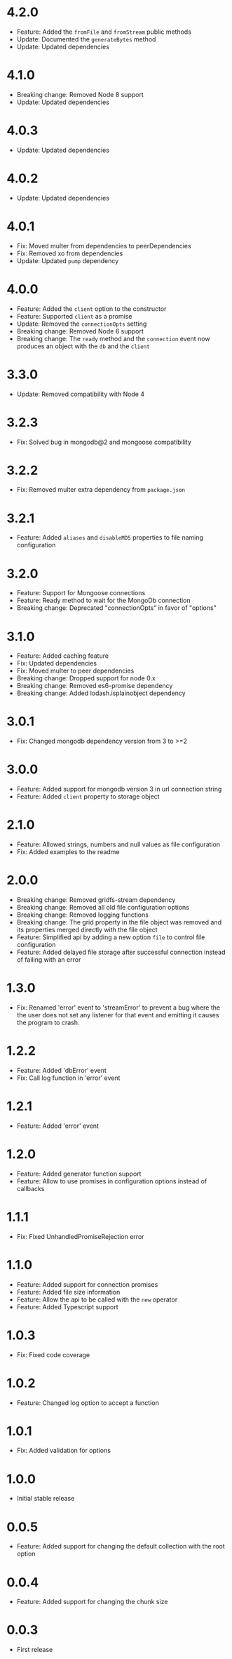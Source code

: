 # 4.2.0

  * Feature: Added the `fromFile` and `fromStream` public methods
  * Update: Documented the `generateBytes` method
  * Update: Updated dependencies

# 4.1.0

  * Breaking change: Removed Node 8 support
  * Update: Updated dependencies

# 4.0.3

  * Update: Updated dependencies

# 4.0.2

  * Update: Updated dependencies

# 4.0.1

  * Fix: Moved multer from dependencies to peerDependencies
  * Fix: Removed xo from dependencies
  * Update: Updated `pump` dependency

# 4.0.0

  * Feature: Added the `client` option to the constructor
  * Feature: Supported `client` as a promise
  * Update: Removed the `connectionOpts` setting
  * Breaking change: Removed Node 6 support
  * Breaking change: The `ready` method and the `connection` event now produces an object with the `db` and the `client` 

# 3.3.0

  * Update: Removed compatibility with Node 4

# 3.2.3

  * Fix: Solved bug in mongodb@2 and mongoose compatibility

# 3.2.2

  * Fix: Removed multer extra dependency from `package.json`

# 3.2.1

  * Feature: Added `aliases` and `disableMD5` properties to file naming configuration

# 3.2.0

 * Feature: Support for Mongoose connections
 * Feature: Ready method to wait for the MongoDb connection
 * Breaking change: Deprecated "connectionOpts" in favor of "options"

# 3.1.0

 * Feature: Added caching feature
 * Fix: Updated dependencies
 * Fix: Moved multer to peer dependencies
 * Breaking change: Dropped support for node 0.x
 * Breaking change: Removed es6-promise dependency
 * Breaking change: Added lodash.isplainobject dependency

# 3.0.1

 * Fix: Changed mongodb dependency version from 3 to >=2

# 3.0.0

 * Feature: Added support for mongodb version 3 in url connection string
 * Feature: Added `client` property to storage object

# 2.1.0

 * Feature: Allowed strings, numbers and null values as file configuration
 * Fix: Added examples to the readme

# 2.0.0

 * Breaking change: Removed gridfs-stream dependency
 * Breaking change: Removed all old file configuration options
 * Breaking change: Removed logging functions
 * Breaking change: The grid property in the file object was removed and its properties merged directly with the file object
 * Feature: Simplified api by adding a new option `file` to control file configuration
 * Feature: Added delayed file storage after successful connection instead of failing with an error

# 1.3.0

  * Fix: Renamed 'error' event to 'streamError' to prevent a bug where the the user does not set any listener for that event and emitting it causes the program to crash.


# 1.2.2

  * Feature: Added 'dbError' event
  * Fix: Call log function in 'error' event

# 1.2.1

  * Feature: Added 'error' event

# 1.2.0

  * Feature: Added generator function support
  * Feature: Allow to use promises in configuration options instead of callbacks

# 1.1.1

  * Fix: Fixed UnhandledPromiseRejection error
  

# 1.1.0

  * Feature: Added support for connection promises
  * Feature: Added file size information
  * Feature: Allow the api to be called with the `new` operator
  * Feature: Added Typescript support

# 1.0.3

  * Fix: Fixed code coverage

# 1.0.2

  * Feature: Changed log option to accept a function

# 1.0.1

  * Fix: Added validation for options

# 1.0.0

  * Initial stable release
  
# 0.0.5
  
  * Feature: Added support for changing the default collection with the root option
  
# 0.0.4
  
  * Feature: Added support for changing the chunk size
  
# 0.0.3
  
  * First release
